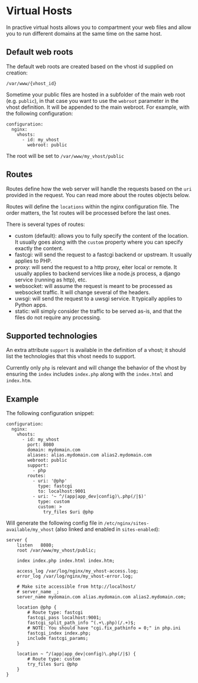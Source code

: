 # Virtual Hosts

In practive virtual hosts allows you to compartment your web files and allow you to run different domains at the same time on the same host.

## Default web roots

The default web roots are created based on the vhost id supplied on creation:

    /var/www/{vhost_id}

Sometime your public files are hosted in a subfolder of the main web root (e.g. `public`), in that case you want to use the `webroot` parameter in the vhost definition. It will be appended to the main webroot. For example, with the following configuration:

    configuration:
      nginx:
        vhosts:
          - id: my_vhost
            webroot: public

The root will be set to `/var/www/my_vhost/public`

## Routes

Routes define how the web server will handle the requests based on the `uri` provided in the request. You can read more about the routes objects below.

Routes will define the `locations` within the nginx configuration file. The order matters, the 1st routes will be processed before the last ones.

There is several types of routes:

- custom (default): allows you to fully specify the content of the location. It usually goes along with the `custom` property where you can specify exactly the content.
- fastcgi: will send the request to a fastcgi backend or upstream. It usually applies to PHP.
- proxy: will send the request to a http proxy, eiter local or remote. It usually applies to backend services like a node.js process, a django service (running as http), etc.
- websocket: will assume the request is meant to be processed as websocket traffic. It will change several of the headers.
- uwsgi: will send the request to a uwsgi service. It typically applies to Python apps.
- static: will simply consider the traffic to be served as-is, and that the files do not require any processing.

## Supported technologies

An extra attribute `support` is available in the definition of a vhost; it should list the technologies that this vhost needs to support. 

Currently only `php` is relevant and will change the behavior of the vhost by ensuring the `index` includes `index.php` along with the `index.html` and `index.htm`.

## Example

The following configuration snippet:

    configuration:
      nginx:
        vhosts:
          - id: my_vhost
            port: 8080
            domain: mydomain.com
            aliases: alias.mydomain.com alias2.mydomain.com
            webroot: public
            support:
              - php
            routes:
              - uri: '@php'
                type: fastcgi
                to: localhost:9001
              - uri: '~ ^/(app|app_dev|config)\.php(/|$)'
                type: custom
                custom: >
                  try_files $uri @php

Will generate the following config file in `/etc/nginx/sites-available/my_vhost` (also linked and enabled in `sites-enabled`):

    server {
        listen   8080;
        root /var/www/my_vhost/public;

        index index.php index.html index.htm;

        access_log /var/log/nginx/my_vhost-access.log;
        error_log /var/log/nginx/my_vhost-error.log;

        # Make site accessible from http://localhost/
        # server_name _;
        server_name mydomain.com alias.mydomain.com alias2.mydomain.com;

        location @php {
            # Route type: fastcgi
            fastcgi_pass localhost:9001;
            fastcgi_split_path_info ^(.+\.php)(/.+)$;
            # NOTE: You should have "cgi.fix_pathinfo = 0;" in php.ini
            fastcgi_index index.php; 
            include fastcgi_params;
        }

        location ~ ^/(app|app_dev|config)\.php(/|$) {
            # Route type: custom
            try_files $uri @php
        }
    }

